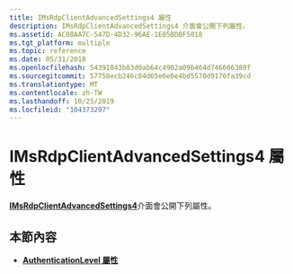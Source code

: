 ```yaml
---
title: IMsRdpClientAdvancedSettings4 屬性
description: IMsRdpClientAdvancedSettings4 介面會公開下列屬性。
ms.assetid: AC08AA7C-547D-4D32-96AE-1E05BDBF5018
ms.tgt_platform: multiple
ms.topic: reference
ms.date: 05/31/2018
ms.openlocfilehash: 54391043b83d0ab64c4902a09b464d746606380f
ms.sourcegitcommit: 57758ecb246c84d65e6e0e4bd5570d9176fa39cd
ms.translationtype: MT
ms.contentlocale: zh-TW
ms.lasthandoff: 10/25/2019
ms.locfileid: "104373297"
---
```

# <a name="imsrdpclientadvancedsettings4-properties"></a>IMsRdpClientAdvancedSettings4 屬性

[**IMsRdpClientAdvancedSettings4**](imsrdpclientadvancedsettings4.md)介面會公開下列屬性。

## <a name="in-this-section"></a>本節內容

-   [**AuthenticationLevel 屬性**](imsrdpclientadvancedsettings4-authenticationlevel.md)

 

 




